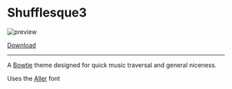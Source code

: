 # Shufflesque3

![preview](http://dl.stevenla.com/shufflesque3.png)

[Download](http://dl.stevenla.com/Shufflesque3.bowtie.zip)

---

A [Bowtie](http://bowtieapp.com) theme designed for quick music traversal and
general niceness.

Uses the [Aller](http://www.fontsquirrel.com/fonts/Aller) font